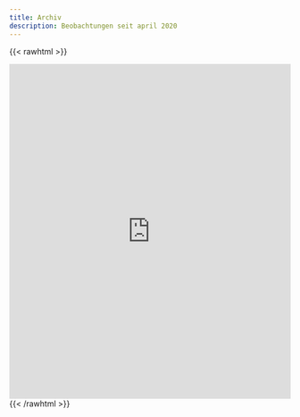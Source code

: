 ```yaml
---
title: Archiv
description: Beobachtungen seit april 2020
---
```

{{< rawhtml >}}
<iframe src="https://azmar.org/qr/?c=1" width="100%" height="600" style="overflow: hidden;border:0px"></iframe>
{{< /rawhtml >}}
